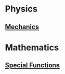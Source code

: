 # **Physics**
## [Mechanics](mechanics.md)


# **Mathematics**
## [Special Functions](specialfunctions.md)
